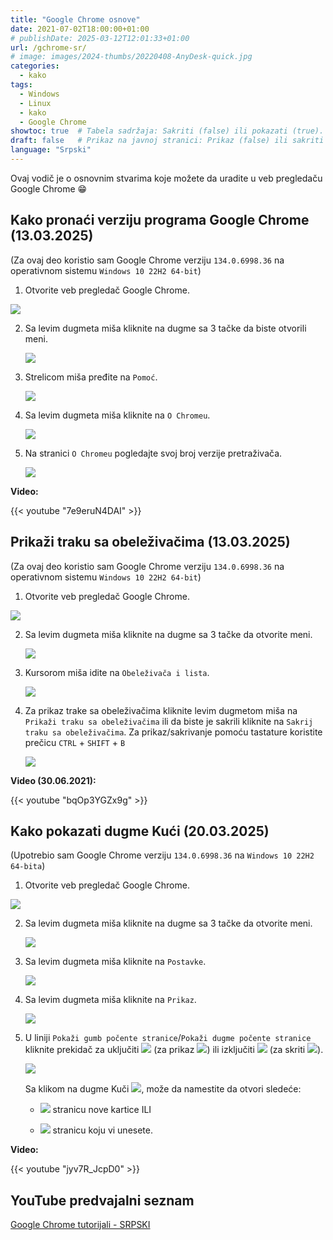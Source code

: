 ```yaml
---
title: "Google Chrome osnove"
date: 2021-07-02T18:00:00+01:00
# publishDate: 2025-03-12T12:01:33+01:00
url: /gchrome-sr/
# image: images/2024-thumbs/20220408-AnyDesk-quick.jpg
categories: 
  - kako
tags: 
  - Windows
  - Linux
  - kako
  - Google Chrome
showtoc: true  # Tabela sadržaja: Sakriti (false) ili pokazati (true).
draft: false   # Prikaz na javnoj stranici: Prikaz (false) ili sakriti (true).
language: "Srpski"
---
```


Ovaj vodič je o osnovnim stvarima koje možete da uradite u veb pregledaču Google Chrome 😁

## Kako pronaći verziju programa Google Chrome (13.03.2025)

(Za ovaj deo koristio sam Google Chrome verziju `134.0.6998.36` na operativnom sistemu `Windows 10 22H2 64-bit`)

1. Otvorite veb pregledač Google Chrome.

 ![](/images/Google-Chrome/GChrome_desktop_shortcut.jpeg)

2. Sa levim dugmeta miša kliknite na dugme sa 3 tačke da biste otvorili meni.
   
   ![](/images/Google-Chrome/Hr_-_GChrome_-_3_tacke_dugme.jpeg)

3. Strelicom miša pređite na `Pomoć`.
   
   ![](/images/Google-Chrome/Hr_-_GChrome_-_meni_-_Pomoc.jpeg)

4. Sa levim dugmeta miša kliknite na `O Chromeu`.
   
   ![](/images/Google-Chrome/Hr_-_GChrome_-_meni_-_Pomoc_-_o_Chromeu.jpeg)

5. Na stranici `O Chromeu` pogledajte svoj broj verzije pretraživača.
   
   ![](/images/Google-Chrome/Hr_-_GChrome_-_Postavke_-_o_Chromeu_stranica.jpeg)

**Video:**

{{< youtube "7e9eruN4DAI" >}}

## Prikaži traku sa obeleživačima (13.03.2025)

(Za ovaj deo koristio sam Google Chrome verziju `134.0.6998.36` na operativnom sistemu `Windows 10 22H2 64-bit`)

1. Otvorite veb pregledač Google Chrome.

 ![](/images/Google-Chrome/GChrome_desktop_shortcut.jpeg)

2. Sa levim dugmeta miša kliknite na dugme sa 3 tačke da otvorite meni.
   
   ![](/images/Google-Chrome/Hr_-_GChrome_-_3_tacke_dugme.jpeg)

3. Kursorom miša idite na `Obeleživača i lista`.
   
   ![](/images/Google-Chrome/Hr_-_GChrome_-_meni_-_Oznake_i_popisi.jpeg)

4. Za prikaz trake sa obeleživačima kliknite levim dugmetom miša na `Prikaži traku sa obeleživačima` ili da biste je sakrili kliknite na `Sakrij traku sa obeleživačima`. Za prikaz/sakrivanje pomoću tastature koristite prečicu `CTRL` + `SHIFT` + `B`
   
   ![](/images/Google-Chrome/Hr_-_GChrome_-_meni_-_Oznake_i_popisi_-_Pokazi_traku_oznake.jpeg)

**Video (30.06.2021):**

{{< youtube "bqOp3YGZx9g" >}}

## Kako pokazati dugme Kući (20.03.2025)

(Upotrebio sam Google Chrome verziju `134.0.6998.36` na `Windows 10 22H2 64-bita`)

1. Otvorite veb pregledač Google Chrome.

 ![](/images/Google-Chrome/GChrome_desktop_shortcut.jpeg)

2. Sa levim dugmeta miša kliknite na dugme sa 3 tačke da otvorite meni.
   
   ![](/images/Google-Chrome/Hr_-_GChrome_-_3_tacke_dugme.jpeg)

1. Sa levim dugmeta miša kliknite na `Postavke`.
   
   ![](/images/Google-Chrome/Hr_-_GChrome_-_Postavke.jpeg)

2. Sa levim dugmeta miša kliknite na `Prikaz`.
   
   ![](/images/Google-Chrome/Hr_-_GChrome_-_Postavke_-_Prikaz..jpeg)

3. U liniji `Pokaži gumb počente stranice`/`Pokaži dugme počente stranice` kliknite prekidač za uključiti ![](/images/Google-Chrome/GChrome_switch_ON.jpeg) (za prikaz ![](/images/Google-Chrome/GChrome_button_home.jpeg)) ili izključiti ![](/images/Google-Chrome/GChrome_switch_OFF.jpeg) (za skriti ![](/images/Google-Chrome/GChrome_button_home.jpeg)).
   
   ![](/images/Google-Chrome/Hr_-_GChrome_-_Postavke_-_Prikaz_-_pokazi_kuci_ON.jpeg)

   Sa klikom na dugme Kuči ![](/images/Google-Chrome/GChrome_button_home.jpeg), može da namestite da otvori sledeće:
   
      - ![](/images/Google-Chrome/Hr_-_GChrome_-_Postavke_-_Prikaz_-_pokazi_kuci_ON_-_nova_kartica.jpeg) stranicu nove kartice ILI
   
      - ![](/images/Google-Chrome/Hr_-_GChrome_-_Postavke_-_Prikaz_-_pokazi_kuci_ON_-_spec_strana.jpeg) stranicu koju vi unesete.

**Video:**

{{< youtube "jyv7R_JcpD0" >}}

## YouTube predvajalni seznam

[Google Chrome tutorijali - SRPSKI](https://www.youtube.com/playlist?list=PLbvZxzmdNckw-B2_mYYIbROTy0VuqR-qa "Kliknite/tapnite da odprete YouTube predcajalni seznam!")